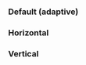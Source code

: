 ### Default (adaptive)
<!-- example(dl-overview) -->

### Horizontal
<!-- example(dl-horizontal-overview) -->

### Vertical
<!-- example(dl-vertical-overview) -->
